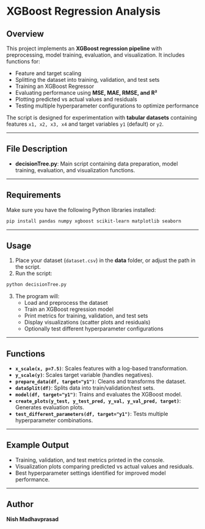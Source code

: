 # XGBoost Regression Analysis  

## Overview  
This project implements an **XGBoost regression pipeline** with preprocessing, model training, evaluation, and visualization. It includes functions for:  

- Feature and target scaling  
- Splitting the dataset into training, validation, and test sets  
- Training an XGBoost Regressor  
- Evaluating performance using **MSE, MAE, RMSE, and R²**  
- Plotting predicted vs actual values and residuals  
- Testing multiple hyperparameter configurations to optimize performance  

The script is designed for experimentation with **tabular datasets** containing features `x1, x2, x3, x4` and target variables `y1` (default) or `y2`.  

---

## File Description  
- **decisionTree.py**: Main script containing data preparation, model training, evaluation, and visualization functions.  

---

## Requirements  
Make sure you have the following Python libraries installed:  

```bash
pip install pandas numpy xgboost scikit-learn matplotlib seaborn
```

---

## Usage  

1. Place your dataset (`dataset.csv`) in the **data** folder, or adjust the path in the script.  
2. Run the script:  

```bash
python decisionTree.py
```

3. The program will:  
   - Load and preprocess the dataset  
   - Train an XGBoost regression model  
   - Print metrics for training, validation, and test sets  
   - Display visualizations (scatter plots and residuals)  
   - Optionally test different hyperparameter configurations  

---

## Functions  

- **`x_scale(x, p=7.5)`**: Scales features with a log-based transformation.  
- **`y_scale(y)`**: Scales target variable (handles negatives).  
- **`prepare_data(df, target="y1")`**: Cleans and transforms the dataset.  
- **`dataSplit(df)`**: Splits data into train/validation/test sets.  
- **`model(df, target="y1")`**: Trains and evaluates the XGBoost model.  
- **`create_plots(y_test, y_test_pred, y_val, y_val_pred, target)`**: Generates evaluation plots.  
- **`test_different_parameters(df, target="y1")`**: Tests multiple hyperparameter combinations.  

---

## Example Output  

- Training, validation, and test metrics printed in the console.  
- Visualization plots comparing predicted vs actual values and residuals.  
- Best hyperparameter settings identified for improved model performance.  

---

## Author  
**Nish Madhavprasad**  
